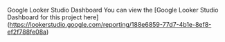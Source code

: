 Google Looker Studio Dashboard
You can view the [Google Looker Studio Dashboard for this project here] (https://lookerstudio.google.com/reporting/188e6859-77d7-4b1e-8ef8-ef2f788fe08a)

